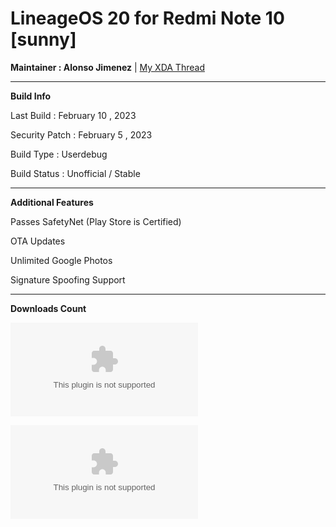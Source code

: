# LineageOS 20 for Redmi Note 10 [sunny]

**Maintainer : Alonso Jimenez** | [My XDA Thread](https://forum.xda-developers.com/t/rom-13-unofficial-lineageos-20-mojito-sunny-ota-safetynet-signature-spoofing.4436693/)

---------------------------------------

**Build Info**

Last Build : February 10 , 2023

Security Patch : February 5 , 2023

Build Type : Userdebug

Build Status : Unofficial / Stable

--------------------------------------

**Additional Features**

Passes SafetyNet (Play Store is Certified)

OTA Updates

Unlimited Google Photos

Signature Spoofing Support

--------------------------------------

**Downloads Count**

[![Github Releases (by Release)](https://img.shields.io/github/downloads/alonsoj636/lineage-alonsoj-releases/20-20230210/lineage-20.0-20230210-UNOFFICIAL-sunny.zip?label=Alonso%27s%20Cave&style=social)](https://github.com/alonsoj636/lineage-alonsoj-releases/releases)


[![Github Releases (by Release)](https://img.shields.io/github/downloads/alonsoj636/lineage-alonsoj-releases/20-20230127/lineage-20.0-20230127-UNOFFICIAL-sunny.zip?color=red&label=Alonso%27s%20Cave&logo=e&style=social)](https://github.com/alonsoj636/lineage-alonsoj-releases/releases)
